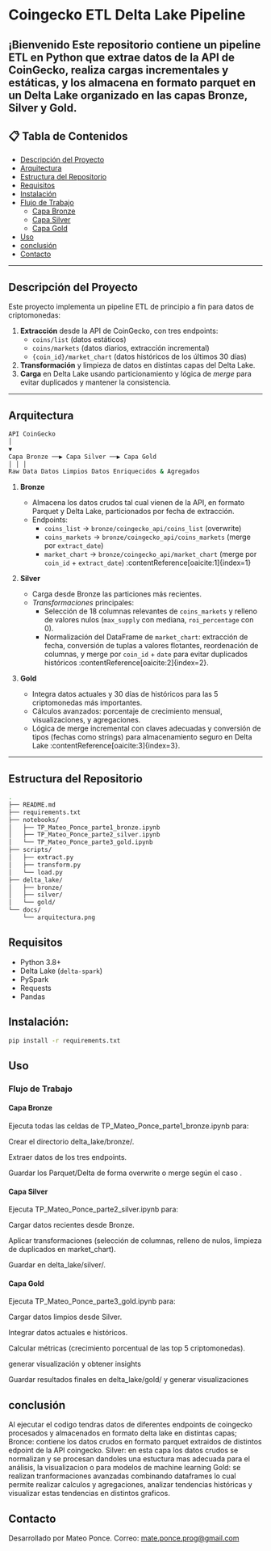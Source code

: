 # Coingecko ETL Delta Lake Pipeline

¡Bienvenido Este repositorio contiene un pipeline ETL en Python que extrae datos de la API de CoinGecko, realiza cargas incrementales y estáticas, y los almacena en formato parquet en un **Delta Lake** organizado en las capas **Bronze**, **Silver** y **Gold**.
---

## 📋 Tabla de Contenidos

- [Descripción del Proyecto](#descripción-del-proyecto)  
- [Arquitectura](#arquitectura)  
- [Estructura del Repositorio](#estructura-del-repositorio)  
- [Requisitos](#requisitos)  
- [Instalación](#instalación)  
- [Flujo de Trabajo](#flujo-de-trabajo)  
  - [Capa Bronze](#capa-bronze)  
  - [Capa Silver](#capa-silver)  
  - [Capa Gold](#capa-gold)  
- [Uso](#uso)
- [conclusión](#conclusión)
- [Contacto](#contacto)  

---

## Descripción del Proyecto

Este proyecto implementa un pipeline ETL de principio a fin para datos de criptomonedas:

1. **Extracción** desde la API de CoinGecko, con tres endpoints:
   - `coins/list` (datos estáticos)
   - `coins/markets` (datos diarios, extracción incremental)
   - `{coin_id}/market_chart` (datos históricos de los últimos 30 días)
2. **Transformación** y limpieza de datos en distintas capas del Delta Lake.
3. **Carga** en Delta Lake usando particionamiento y lógica de _merge_ para evitar duplicados y mantener la consistencia.

---

## Arquitectura
```bash
API CoinGecko
│
▼
Capa Bronze ──▶ Capa Silver ──▶ Capa Gold
│ │ │
Raw Data Datos Limpios Datos Enriquecidos & Agregados
```


1. **Bronze**  
   - Almacena los datos crudos tal cual vienen de la API, en formato Parquet y Delta Lake, particionados por fecha de extracción.  
   - Endpoints:  
     - `coins_list` → `bronze/coingecko_api/coins_list` (overwrite)  
     - `coins_markets` → `bronze/coingecko_api/coins_markets` (merge por `extract_date`)  
     - `market_chart` → `bronze/coingecko_api/market_chart` (merge por `coin_id` + `extract_date`) :contentReference[oaicite:1]{index=1}  

2. **Silver**  
   - Carga desde Bronze las particiones más recientes.  
   - _Transformaciones_ principales:  
     - Selección de 18 columnas relevantes de `coins_markets` y relleno de valores nulos (`max_supply` con mediana, `roi_percentage` con 0).  
     - Normalización del DataFrame de `market_chart`: extracción de fecha, conversión de tuplas a valores flotantes, reordenación de columnas, y merge por `coin_id` + `date` para evitar duplicados históricos :contentReference[oaicite:2]{index=2}.  

3. **Gold**  
   - Integra datos actuales y 30 días de históricos para las 5 criptomonedas más importantes.  
   - Cálculos avanzados: porcentaje de crecimiento mensual, visualizaciones, y agregaciones.  
   - Lógica de merge incremental con claves adecuadas y conversión de tipos (fechas como strings) para almacenamiento seguro en Delta Lake :contentReference[oaicite:3]{index=3}.  

---

## Estructura del Repositorio

```bash
.
├── README.md
├── requirements.txt
├── notebooks/
│   ├── TP_Mateo_Ponce_parte1_bronze.ipynb
│   ├── TP_Mateo_Ponce_parte2_silver.ipynb
│   └── TP_Mateo_Ponce_parte3_gold.ipynb
├── scripts/
│   ├── extract.py
│   ├── transform.py
│   └── load.py
├── delta_lake/
│   ├── bronze/
│   ├── silver/
│   └── gold/
└── docs/
    └── arquitectura.png
```

## Requisitos

- Python 3.8+  
- Delta Lake (`delta-spark`)  
- PySpark  
- Requests  
- Pandas  

## Instalación:

```bash
pip install -r requirements.txt
```

## Uso
### Flujo de Trabajo  
#### Capa Bronze  
Ejecuta todas las celdas de TP_Mateo_Ponce_parte1_bronze.ipynb para:

Crear el directorio delta_lake/bronze/.

Extraer datos de los tres endpoints.

Guardar los Parquet/Delta de forma overwrite o merge según el caso 
.

#### Capa Silver  
Ejecuta TP_Mateo_Ponce_parte2_silver.ipynb para:

Cargar datos recientes desde Bronze.

Aplicar transformaciones (selección de columnas, relleno de nulos, limpieza de duplicados en market_chart).

Guardar en delta_lake/silver/.

#### Capa Gold  
Ejecuta TP_Mateo_Ponce_parte3_gold.ipynb para:

Cargar datos limpios desde Silver.

Integrar datos actuales e históricos.

Calcular métricas (crecimiento porcentual de las top 5 criptomonedas).

generar visualización y obtener insights 

Guardar resultados finales en delta_lake/gold/ y generar visualizaciones


## conclusión 
Al ejecutar el codigo tendras datos de diferentes endpoints de coingecko procesados y almacenados en formato delta lake en distintas capas;
Bronce: contiene los datos crudos en formato parquet extraidos de distintos edpoint de la API coingecko.
Silver: en esta capa los datos crudos se normalizan y se procesan dandoles una estuctura mas adecuada para el análisis, la visualizacion o para modelos de machine learning
Gold: se realizan tranformaciones avanzadas combinando dataframes lo cual permite realizar calculos y agregaciones, analizar tendencias históricas y visualizar estas tendencias en distintos graficos.

## Contacto
Desarrollado por Mateo Ponce.
Correo: mate.ponce.prog@gmail.com
